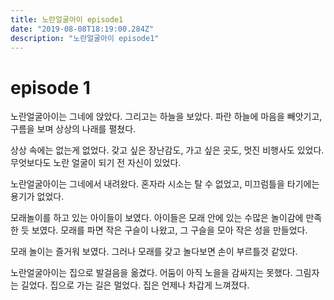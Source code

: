 ```yaml
---
title: 노란얼굴아이 episode1
date: "2019-08-08T18:19:00.284Z"
description: "노란얼굴아이 episode1"
---
```


# episode 1

노란얼굴아이는 그네에 앉았다. 그리고는 하늘을 보았다.
파란 하늘에 마음을 빼앗기고, 구름을 보며 상상의 나래를 펼쳤다.

상상 속에는 없는게 없었다. 
갖고 싶은 장난감도, 가고 싶은 곳도, 멋진 비행사도 있었다.
무엇보다도 노란 얼굴이 되기 전 자신이 있었다.

노란얼굴아이는 그네에서 내려왔다.
혼자라 시소는 탈 수 없었고, 미끄럼틀을 타기에는 용기가 없었다.

모래놀이를 하고 있는 아이들이 보였다.
아이들은 모래 안에 있는 수많은 놀이감에 만족한 듯 보였다.
모래를 파면 작은 구슬이 나왔고, 그 구슬을 모아 작은 성을 만들었다.

모래 놀이는 즐거워 보였다. 그러나 모래를 갖고 놀다보면 손이 부르틀것 같았다.

노란얼굴아이는 집으로 발걸음을 옮겼다. 
어둠이 아직 노을을 감싸지는 못했다. 그림자는 길었다.
집으로 가는 길은 멀었다. 
집은 언제나 차갑게 느껴졌다.

